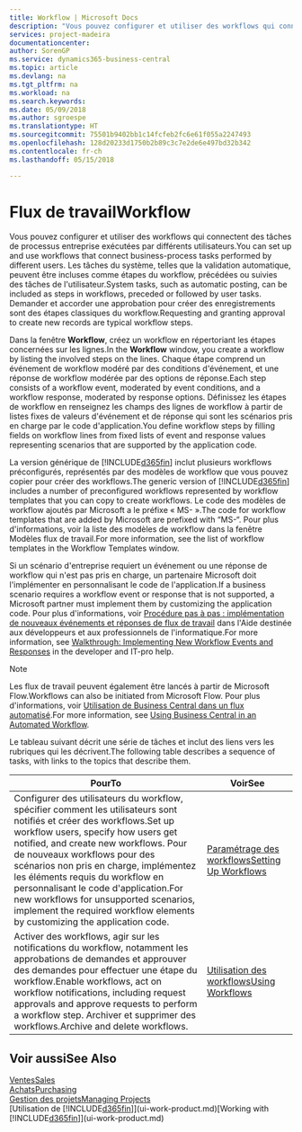 ```yaml
---
title: Workflow | Microsoft Docs
description: "Vous pouvez configurer et utiliser des workflows qui connectent des tâches de processus entreprise exécutées par différents utilisateurs. Les tâches du système, telles que la validation automatique, peuvent être incluses comme étapes du workflow, précédées ou suivies des tâches de l'utilisateur. Demander et accorder une approbation pour créer des enregistrements sont des étapes classiques du workflow."
services: project-madeira
documentationcenter: 
author: SorenGP
ms.service: dynamics365-business-central
ms.topic: article
ms.devlang: na
ms.tgt_pltfrm: na
ms.workload: na
ms.search.keywords: 
ms.date: 05/09/2018
ms.author: sgroespe
ms.translationtype: HT
ms.sourcegitcommit: 75501b9402bb1c14fcfeb2fc6e61f055a2247493
ms.openlocfilehash: 128d20233d1750b2b89c3c7e2de6e497bd32b342
ms.contentlocale: fr-ch
ms.lasthandoff: 05/15/2018

---
```

# <a name="workflow"></a><span data-ttu-id="40a7f-105">Flux de travail</span><span class="sxs-lookup"><span data-stu-id="40a7f-105">Workflow</span></span>
<span data-ttu-id="40a7f-106">Vous pouvez configurer et utiliser des workflows qui connectent des tâches de processus entreprise exécutées par différents utilisateurs.</span><span class="sxs-lookup"><span data-stu-id="40a7f-106">You can set up and use workflows that connect business-process tasks performed by different users.</span></span> <span data-ttu-id="40a7f-107">Les tâches du système, telles que la validation automatique, peuvent être incluses comme étapes du workflow, précédées ou suivies des tâches de l'utilisateur.</span><span class="sxs-lookup"><span data-stu-id="40a7f-107">System tasks, such as automatic posting, can be included as steps in workflows, preceded or followed by user tasks.</span></span> <span data-ttu-id="40a7f-108">Demander et accorder une approbation pour créer des enregistrements sont des étapes classiques du workflow.</span><span class="sxs-lookup"><span data-stu-id="40a7f-108">Requesting and granting approval to create new records are typical workflow steps.</span></span>  

 <span data-ttu-id="40a7f-109">Dans la fenêtre **Workflow**, créez un workflow en répertoriant les étapes concernées sur les lignes.</span><span class="sxs-lookup"><span data-stu-id="40a7f-109">In the **Workflow** window, you create a workflow by listing the involved steps on the lines.</span></span> <span data-ttu-id="40a7f-110">Chaque étape comprend un événement de workflow modéré par des conditions d'événement, et une réponse de workflow modérée par des options de réponse.</span><span class="sxs-lookup"><span data-stu-id="40a7f-110">Each step consists of a workflow event, moderated by event conditions, and a workflow response, moderated by response options.</span></span> <span data-ttu-id="40a7f-111">Définissez les étapes de workflow en renseignez les champs des lignes de workflow à partir de listes fixes de valeurs d'événement et de réponse qui sont les scénarios pris en charge par le code d'application.</span><span class="sxs-lookup"><span data-stu-id="40a7f-111">You define workflow steps by filling fields on workflow lines from fixed lists of event and response values representing scenarios that are supported by the application code.</span></span>  

 <span data-ttu-id="40a7f-112">La version générique de [!INCLUDE[d365fin](includes/d365fin_md.md)] inclut plusieurs workflows préconfigurés, représentés par des modèles de workflow que vous pouvez copier pour créer des workflows.</span><span class="sxs-lookup"><span data-stu-id="40a7f-112">The generic version of [!INCLUDE[d365fin](includes/d365fin_md.md)] includes a number of preconfigured workflows represented by workflow templates that you can copy to create workflows.</span></span> <span data-ttu-id="40a7f-113">Le code des modèles de workflow ajoutés par Microsoft a le préfixe « MS- ».</span><span class="sxs-lookup"><span data-stu-id="40a7f-113">The code for workflow templates that are added by Microsoft are prefixed with “MS-“.</span></span> <span data-ttu-id="40a7f-114">Pour plus d'informations, voir la liste des modèles de workflow dans la fenêtre Modèles flux de travail.</span><span class="sxs-lookup"><span data-stu-id="40a7f-114">For more information, see the list of workflow templates in the Workflow Templates window.</span></span>  

 <span data-ttu-id="40a7f-115">Si un scénario d'entreprise requiert un événement ou une réponse de workflow qui n'est pas pris en charge, un partenaire Microsoft doit l'implémenter en personnalisant le code de l'application.</span><span class="sxs-lookup"><span data-stu-id="40a7f-115">If a business scenario requires a workflow event or response that is not supported, a Microsoft partner must implement them by customizing the application code.</span></span> <span data-ttu-id="40a7f-116">Pour plus d'informations, voir [Procédure pas à pas : implémentation de nouveaux événements et réponses de flux de travail](/dynamics-nav/Walkthrough--Implementing-New-Workflow-Events-and-Responses) dans l'Aide destinée aux développeurs et aux professionnels de l'informatique.</span><span class="sxs-lookup"><span data-stu-id="40a7f-116">For more information, see [Walkthrough: Implementing New Workflow Events and Responses](/dynamics-nav/Walkthrough--Implementing-New-Workflow-Events-and-Responses) in the developer and IT-pro help.</span></span>

> [!NOTE]  
> <span data-ttu-id="40a7f-117">Les flux de travail peuvent également être lancés à partir de Microsoft Flow.</span><span class="sxs-lookup"><span data-stu-id="40a7f-117">Workflows can also be initiated from Microsoft Flow.</span></span> <span data-ttu-id="40a7f-118">Pour plus d'informations, voir [Utilisation de Business Central dans un flux automatisé](across-how-use-financials-data-source-flow.md).</span><span class="sxs-lookup"><span data-stu-id="40a7f-118">For more information, see [Using Business Central in an Automated Workflow](across-how-use-financials-data-source-flow.md).</span></span>  

 <span data-ttu-id="40a7f-119">Le tableau suivant décrit une série de tâches et inclut des liens vers les rubriques qui les décrivent.</span><span class="sxs-lookup"><span data-stu-id="40a7f-119">The following table describes a sequence of tasks, with links to the topics that describe them.</span></span>  

|<span data-ttu-id="40a7f-120">**Pour**</span><span class="sxs-lookup"><span data-stu-id="40a7f-120">**To**</span></span>|<span data-ttu-id="40a7f-121">**Voir**</span><span class="sxs-lookup"><span data-stu-id="40a7f-121">**See**</span></span>|  
|------------|-------------|  
|<span data-ttu-id="40a7f-122">Configurer des utilisateurs du workflow, spécifier comment les utilisateurs sont notifiés et créer des workflows.</span><span class="sxs-lookup"><span data-stu-id="40a7f-122">Set up workflow users, specify how users get notified, and create new workflows.</span></span> <span data-ttu-id="40a7f-123">Pour de nouveaux workflows pour des scénarios non pris en charge, implémentez les éléments requis du workflow en personnalisant le code d'application.</span><span class="sxs-lookup"><span data-stu-id="40a7f-123">For new workflows for unsupported scenarios, implement the required workflow elements by customizing the application code.</span></span>|[<span data-ttu-id="40a7f-124">Paramétrage des workflows</span><span class="sxs-lookup"><span data-stu-id="40a7f-124">Setting Up Workflows</span></span>](across-set-up-workflows.md)|  
|<span data-ttu-id="40a7f-125">Activer des workflows, agir sur les notifications du workflow, notamment les approbations de demandes et approuver des demandes pour effectuer une étape du workflow.</span><span class="sxs-lookup"><span data-stu-id="40a7f-125">Enable workflows, act on workflow notifications, including request approvals and approve requests to perform a workflow step.</span></span> <span data-ttu-id="40a7f-126">Archiver et supprimer des workflows.</span><span class="sxs-lookup"><span data-stu-id="40a7f-126">Archive and delete workflows.</span></span>|[<span data-ttu-id="40a7f-127">Utilisation des workflows</span><span class="sxs-lookup"><span data-stu-id="40a7f-127">Using Workflows</span></span>](across-use-workflows.md)|  

## <a name="see-also"></a><span data-ttu-id="40a7f-128">Voir aussi</span><span class="sxs-lookup"><span data-stu-id="40a7f-128">See Also</span></span>  
[<span data-ttu-id="40a7f-129">Ventes</span><span class="sxs-lookup"><span data-stu-id="40a7f-129">Sales</span></span>](sales-manage-sales.md)  
[<span data-ttu-id="40a7f-130">Achats</span><span class="sxs-lookup"><span data-stu-id="40a7f-130">Purchasing</span></span>](purchasing-manage-purchasing.md)  
[<span data-ttu-id="40a7f-131">Gestion des projets</span><span class="sxs-lookup"><span data-stu-id="40a7f-131">Managing Projects</span></span>](projects-manage-projects.md)  
<span data-ttu-id="40a7f-132">[Utilisation de [!INCLUDE[d365fin](includes/d365fin_md.md)]](ui-work-product.md)</span><span class="sxs-lookup"><span data-stu-id="40a7f-132">[Working with [!INCLUDE[d365fin](includes/d365fin_md.md)]](ui-work-product.md)</span></span>

